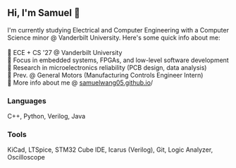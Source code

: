 ## Hi, I'm Samuel 👋<br/>

I'm currently studying Electrical and Computer Engineering with a Computer Science minor @ Vanderbilt University. Here's some quick info about me: <br/><br/>
🌱 ECE + CS '27 @ Vanderbilt University<br/>
🔭 Focus in embedded systems, FPGAs, and low-level software development<br/>
🔬 Research in microelectronics reliability (PCB design, data analysis)<br/>
🚗 Prev. @ General Motors (Manufacturing Controls Engineer Intern)<br/>
🤔 More info about me @ <a href="samuelwang05.github.io" target="_blank">samuelwang05.github.io</a>/<br/>
### Languages
C++, Python, Verilog, Java<br/>
### Tools
KiCad, LTSpice, STM32 Cube IDE, Icarus (Verilog), Git, Logic Analyzer, Oscilloscope
